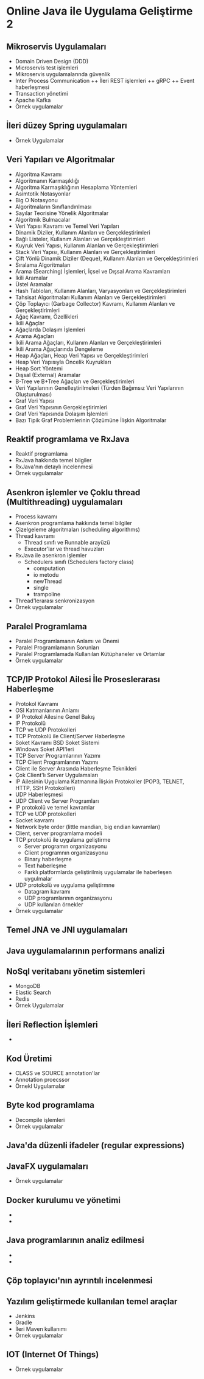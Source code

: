 # Online Java ile Uygulama Geliştirme 2


## Mikroservis Uygulamaları
+ Domain Driven Design (DDD)
+ Microservis test işlemleri
+ Mikroservis uygulamalarında güvenlik
+ Inter Process Communication
    ++ İleri REST işlemleri
    ++ gRPC 
    ++ Event haberleşmesi
+ Transaction yönetimi
+ Apache Kafka
+ Örnek uygulamalar


## İleri düzey Spring uygulamaları

+ Örnek Uygulamalar

## Veri Yapıları ve Algoritmalar

+ Algoritma Kavramı
+ Algoritmanın Karmaşıklığı
+ Algoritma Karmaşıklığının Hesaplama Yöntemleri
+ Asimtotik Notasyonlar 
+ Big O Notasyonu
+ Algoritmaların Sınıflandırılması
+ Sayılar Teorisine Yönelik Algoritmalar
+ Algoritmik Bulmacalar
+ Veri Yapısı Kavramı ve Temel Veri Yapıları
+ Dinamik Diziler, Kullanım Alanları ve Gerçekleştirimleri
+ Bağlı Listeler, Kullanım Alanları ve Gerçekleştirimleri
+ Kuyruk Veri Yapısı, Kullanım Alanları ve Gerçekleştirimleri
+ Stack Veri Yapısı, Kullanım Alanları ve Gerçekleştirimleri
+ Çift Yönlü Dinamik Diziler (Deque), Kullanım Alanları ve Gerçekleştirimleri
+ Sıralama Algoritmaları
+ Arama (Searching) İşlemleri, İçsel ve Dışsal Arama Kavramları
+ İkili Aramalar
+ Üstel Aramalar
+ Hash Tabloları, Kullanım Alanları, Varyasyonları ve Gerçekleştirimleri
+ Tahsisat Algoritmaları Kullanım Alanları ve Gerçekleştirimleri
+ Çöp Toplayıcı (Garbage Collector) Kavramı, Kullanım Alanları ve Gerçekleştirimleri
+ Ağaç Kavramı, Özellikleri
+ İkili Ağaçlar
+ Ağaçlarda Dolaşım İşlemleri
+ Arama Ağaçları
+ İkili Arama Ağaçları, Kullanım Alanları ve Gerçekleştirimleri
+ İkili Arama Ağaçlarında Dengeleme
+ Heap Ağaçları, Heap Veri Yapısı ve Gerçekleştirimleri
+ Heap Veri Yapısıyla Öncelik Kuyrukları 
+ Heap Sort Yöntemi
+ Dışsal (External) Aramalar
+ B-Tree ve B+Tree Ağaçları ve Gerçekleştirimleri
+ Veri Yapılarının Genelleştirilmeleri (Türden Bağımsız Veri Yapılarının Oluşturulması)
+ Graf Veri Yapısı
+ Graf Veri Yapısının Gerçekleştirimleri
+ Graf Veri Yapısında Dolaşım İşlemleri
+ Bazı Tipik Graf Problemlerinin Çözümüne İlişkin Algoritmalar

## Reaktif programlama ve RxJava
+ Reaktif programlama
+ RxJava hakkında temel bilgiler
+ RxJava'nın detaylı incelenmesi
+ Örnek uygulamalar

## Asenkron işlemler ve Çoklu thread (Multithreading) uygulamaları
+ Process kavramı
+ Asenkron programlama hakkında temel bilgiler
+ Çizelgeleme algoritmaları (scheduling algorithms)
+ Thread kavramı
    + Thread sınıfı ve Runnable arayüzü
    + Executor'lar ve thread havuzları
+ RxJava ile asenkron işlemler
    + Schedulers sınıfı (Schedulers factory class)
        + computation
        + io metodu
        + newThread
        + single
        + trampoline
+ Thread'lerarası senkronizasyon
+ Örnek uygulamalar

## Paralel Programlama

+ Paralel Programlamanın Anlamı ve Önemi
+ Paralel Programlamanın Sorunları
+ Paralel Programlamada Kullanılan Kütüphaneler ve Ortamlar
+ Örnek uygulamalar

## TCP/IP Protokol Ailesi İle Proseslerarası Haberleşme

+ Protokol Kavramı
+ OSI Katmanlarının Anlamı
+ IP Protokol Ailesine Genel Bakış
+ IP Protokolü
+ TCP ve UDP Protokolleri
+ TCP Protokolü ile Client/Server Haberleşme
+ Soket Kavramı BSD Soket Sistemi
+ Windows Soket API'leri
+ TCP Server Programlarının Yazımı
+ TCP Client Programlarının Yazımı
+ Client ile Server Arasında Haberleşme Teknikleri
+ Çok Client'lı Server Uygulamaları
+ IP Ailesinin Uygulama Katmanına İlişkin Protokoller (POP3, TELNET, HTTP, SSH Protokolleri)
+ UDP Haberleşmesi 
+ UDP Client ve Server Programları
+ IP protokolü ve temel kavramlar
+ TCP ve UDP protokolleri
+ Socket kavramı
+ Network byte order (little mandian, big endian kavramları)
+ Client, server programlama modeli
+ TCP protokolü ile uygulama geliştirme
    + Server programın organizasyonu
    + Client programnın organizasyonu
    + Binary haberleşme
    + Text haberleşme
    + Farklı platformlarda geliştirilmiş uygulamalar ile haberleşen uygulmalar
+ UDP protokolü ve uygulama geliştirmne
    + Datagram kavramı
    + UDP programlarının organizasyonu
    + UDP kullanılan örnekler
+ Örnek uygulamalar



## Temel JNA ve JNI uygulamaları


## Java uygulamalarının performans analizi




## NoSql veritabanı yönetim sistemleri
+ MongoDB
+ Elastic Search
+ Redis
+ Örnek Uygulamalar

## İleri Reflection İşlemleri
+ 

## Kod Üretimi
+ CLASS ve SOURCE annotation'lar
+ Annotation proecssor
+ Örnekl Uygulamalar

## Byte kod programlama
+ Decompile işlemleri
+ Örnek uygulamalar

## Java'da düzenli ifadeler (regular expressions)

## JavaFX uygulamaları

+ Örnek uygulamalar

## Docker kurulumu ve yönetimi
+ 
+


## Java programlarının analiz edilmesi
+ 
+ 

## Çöp toplayıcı'nın ayrıntılı incelenmesi


## Yazılım geliştirmede kullanılan temel araçlar
+ Jenkins
+ Gradle
+ İleri Maven kullanımı
+ Örnek uygulamalar

## IOT (Internet Of Things)
+ Örnek uygulamalar

